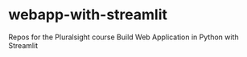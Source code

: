 # webapp-with-streamlit
Repos for the Pluralsight course Build Web Application in Python with Streamlit
